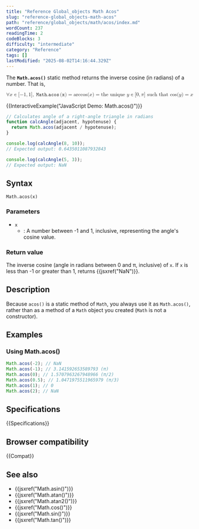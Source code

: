 ```yaml
---
title: "Reference Global_objects Math Acos"
slug: "reference-global_objects-math-acos"
path: "reference/global_objects/math/acos/index.md"
wordCount: 237
readingTime: 2
codeBlocks: 3
difficulty: "intermediate"
category: "Reference"
tags: []
lastModified: "2025-08-02T14:16:44.329Z"
---
```



The **`Math.acos()`** static method returns the inverse cosine (in radians) of a number. That is,

<!-- prettier-ignore-start -->
<math display="block">
  <semantics><mrow><mo>∀</mo><mi>x</mi><mo>∊</mo><mo stretchy="false">[</mo><mrow><mo>−</mo><mn>1</mn></mrow><mo>,</mo><mn>1</mn><mo stretchy="false">]</mo><mo>,</mo><mspace width="0.2777777777777778em"></mspace><mrow><mo lspace="0em" rspace="0.16666666666666666em">𝙼𝚊𝚝𝚑.𝚊𝚌𝚘𝚜</mo><mo stretchy="false">(</mo><mi>𝚡</mi><mo stretchy="false">)</mo></mrow><mo>=</mo><mo lspace="0em" rspace="0em">arccos</mo><mo stretchy="false">(</mo><mi>x</mi><mo stretchy="false">)</mo><mo>=</mo><mtext>the unique&nbsp;</mtext><mi>y</mi><mo>∊</mo><mo stretchy="false">[</mo><mn>0</mn><mo>,</mo><mi>π</mi><mo stretchy="false">]</mo><mtext>&nbsp;such that&nbsp;</mtext><mo lspace="0em" rspace="0em">cos</mo><mo stretchy="false">(</mo><mi>y</mi><mo stretchy="false">)</mo><mo>=</mo><mi>x</mi></mrow><annotation encoding="TeX">\forall x \in [{-1}, 1],\;\mathtt{\operatorname{Math.acos}(x)} = \arccos(x) = \text{the unique } y \in [0, \pi] \text{ such that } \cos(y) = x</annotation></semantics>
</math>
<!-- prettier-ignore-end -->

{{InteractiveExample("JavaScript Demo: Math.acos()")}}

```js interactive-example
// Calculates angle of a right-angle triangle in radians
function calcAngle(adjacent, hypotenuse) {
  return Math.acos(adjacent / hypotenuse);
}

console.log(calcAngle(8, 10));
// Expected output: 0.6435011087932843

console.log(calcAngle(5, 3));
// Expected output: NaN
```

## Syntax

```js-nolint
Math.acos(x)
```

### Parameters

- `x`
  - : A number between -1 and 1, inclusive, representing the angle's cosine value.

### Return value

The inverse cosine (angle in radians between 0 and π, inclusive) of `x`. If `x` is less than -1 or greater than 1, returns {{jsxref("NaN")}}.

## Description

Because `acos()` is a static method of `Math`, you always use it as `Math.acos()`, rather than as a method of a `Math` object you created (`Math` is not a constructor).

## Examples

### Using Math.acos()

```js
Math.acos(-2); // NaN
Math.acos(-1); // 3.141592653589793 (π)
Math.acos(0); // 1.5707963267948966 (π/2)
Math.acos(0.5); // 1.0471975511965979 (π/3)
Math.acos(1); // 0
Math.acos(2); // NaN
```

## Specifications

{{Specifications}}

## Browser compatibility

{{Compat}}

## See also

- {{jsxref("Math.asin()")}}
- {{jsxref("Math.atan()")}}
- {{jsxref("Math.atan2()")}}
- {{jsxref("Math.cos()")}}
- {{jsxref("Math.sin()")}}
- {{jsxref("Math.tan()")}}
